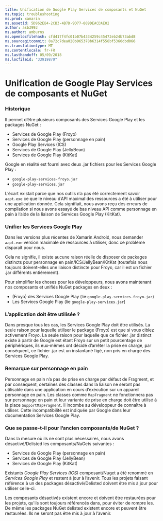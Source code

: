 ```yaml
---
title: Unification de Google Play Services de composants et NuGet
ms.topic: troubleshooting
ms.prod: xamarin
ms.assetid: 5D962EB4-2CB3-4B7D-9D77-889DEACDAE02
author: asb3993
ms.author: amburns
ms.openlocfilehash: cfd417f4fc01b07b4334259c45472eb24b73abd8
ms.sourcegitcommit: 0a72c7dea020b965378b6314f558bf5360dbd066
ms.translationtype: MT
ms.contentlocale: fr-FR
ms.lasthandoff: 05/09/2018
ms.locfileid: "33919870"
---
```

# <a name="unifying-google-play-services-components-and-nuget"></a>Unification de Google Play Services de composants et NuGet

### <a name="history"></a>Historique

Il permet d’être plusieurs composants des Services Google Play et les packages NuGet :

-   Services de Google Play (Froyo)
-   Services de Google Play (personnage en pain)
-   Google Play Services (ICS)
-   Services de Google Play (JellyBean)
-   Services de Google Play (KitKat)

Google en réalité est fourni avec deux .jar fichiers pour les Services Google Play :

-   `google-play-services-froyo.jar`
-   `google-play-services.jar`

L’écart existait parce que nos outils n’a pas été correctement savoir `aapt.exe` ce que le niveau d’API maximal des ressources a été à utiliser pour une application donnée. Cela signifiait, nous avons reçu des erreurs de compilation si nous avons essayé de bas niveau API comme personnage en pain à l’aide de la liaison de Services Google Play (KitKat).

### <a name="unifying-google-play-services"></a>Unifier les Services Google Play

Dans les versions plus récentes de Xamarin.Android, nous demander `aapt.exe` version maximale de ressources à utiliser, donc ce problème disparaît pour nous.

Cela ne signifie, il existe aucune raison réelle de disposer de packages distincts pour personnage en pain/ICS/JellyBean/KitKat (toutefois nous toujours doivent-elles une liaison distincte pour Froyo, car il est un fichier .jar différents entièrement).

Pour simplifier les choses pour les développeurs, nous avons maintenant nos composants et unifiés NuGet packages en deux :

-   (Froyo) des Services Google Play (lie `google-play-services-froyo.jar`)
-   Les Services Google Play (lie `google-play-services.jar`)

### <a name="which-one-should-be-used"></a>L’application doit être utilisée ?

Dans presque tous les cas, les Services Google Play doit être utilisés. La seule raison pour laquelle utiliser le package (Froyo) est que si vous ciblez activement Froyo. La seule raison pour laquelle que ce fichier .jar distinct existe à partir de Google est étant Froyo sur un petit pourcentage de périphériques, ils eux-mêmes ont décidé d’arrêter la prise en charge, par conséquent, ce fichier .jar est un instantané figé, non pris en charge des Services Google Play.

### <a name="note-about-gingerbread"></a>Remarque sur personnage en pain

Personnage en pain n’a pas de prise en charge par défaut de Fragment, et par conséquent, certaines des classes dans la liaison ne seront pas utilisable dans une application en cours d’exécution sur un appareil personnage en pain. Les classes comme `MapFragment` ne fonctionnera pas sur personnage en pain et leur variante de prise en charge doit être utilisé à la place `SupportMapFragment`. Il incombe au développeur de connaître à utiliser. Cette incompatibilité est indiquée par Google dans leur documentation Services Google Play.

### <a name="what-happens-to-the-old-componentsnugets"></a>Que se passe-t-il pour l’ancien composants/de NuGet ?

Dans la mesure où ils ne sont plus nécessaires, nous avons désactivé/Delisted les composants/NuGets suivantes :

-   Services de Google Play (personnage en pain)
-   Services de Google Play (JellyBean)
-   Services de Google Play (KitKat)

Existants _Google Play Services (ICS)_ composant/Nuget a été renommé en _Services Google Play_ et restent à jour à l’avenir. Tous les projets faisant référence à un des packages désactivé/Delisted doivent être mis à jour pour utiliser celle-ci.

Les composants désactivés existent encore et doivent être restaurées pour les projets, qu'ils sont toujours référencés dans, pour éviter de rompre les. De même les packages NuGet delisted existent encore et peuvent être restaurées. Ils ne seront pas être mis à jour à l’avenir.
